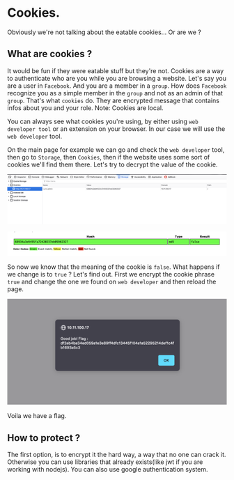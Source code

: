 # Cookies.

Obviously we're not talking about the eatable cookies... Or are we ?

## What are cookies ?
It would be fun if they were eatable stuff but they're not. Cookies are a way to authenticate who are you while you are browsing a website.
Let's say you are a user in `Facebook`. And you are a member in a `group`. How does `Facebook` recognize you as a simple member in the `group` and not as an admin of that `group`. That's what `cookies` do.
They are encrypted message that contains infos about you and your role.
Note: Cookies are local.

You can always see what cookies you're using, by either using `web developer tool` or an extension on your browser. In our case we will use the `web developer` tool.

On the main page for example we can go and check the `web developer` tool, then go to `Storage`, then `Cookies`, then if the website uses some sort of cookies we'll find them there. Let's try to decrypt the value of the cookie.

![alt text](img/cookie_1.png "Cookie 1")


![alt text](img/cookie_2.png "Cookie 2")

So now we know that the meaning of the cookie is `false`. What happens if we change is to `true` ? Let's find out. First we encrypt the cookie phrase `true` and change the one we found on `web developer` and then reload the page.

![alt text](img/cookie_3.png "Cookie 3")

Voila we have a flag.

## How to protect ?
The first option, is to encrypt it the hard way, a way that no one can crack it. Otherwise you can use libraries that already exists(like jwt if you are working with nodejs).
You can also use google authentication system.


